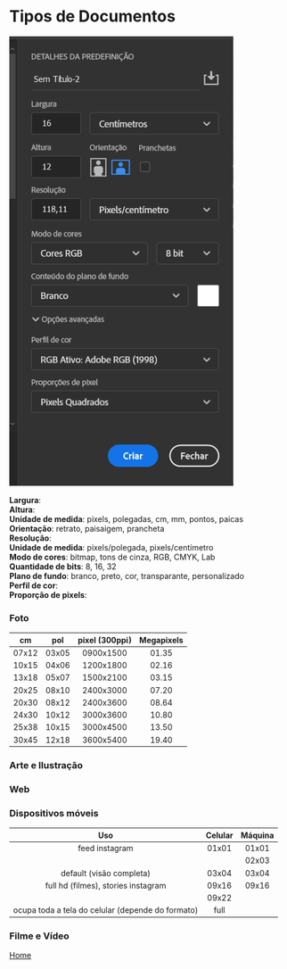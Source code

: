 # Tipos de Documentos

![Propriedades](1.png)

**Largura**:   
**Altura**:   
**Unidade de medida**: pixels, polegadas, cm, mm, pontos, paicas   
**Orientação**: retrato, paisaigem, prancheta   
**Resolução**:    
**Unidade de medida**: pixels/polegada, pixels/centímetro   
**Modo de cores**: bitmap, tons de cinza, RGB, CMYK, Lab       
**Quantidade de bits**: 8, 16, 32    
**Plano de fundo**: branco, preto, cor, transparante, personalizado    
**Perfil de cor**:    
**Proporção de pixels**:    

### Foto

| cm  | pol | pixel (300ppi) | Megapixels |
|:---:|:---:|:--------------:|:----------:|
|07x12|03x05|0900x1500       | 01.35      |
|10x15|04x06|1200x1800       | 02.16      |
|13x18|05x07|1500x2100       | 03.15      |
|20x25|08x10|2400x3000       | 07.20      |
|20x30|08x12|2400x3600       | 08.64      |
|24x30|10x12|3000x3600       | 10.80      |
|25x38|10x15|3000x4500       | 13.50      |
|30x45|12x18|3600x5400       | 19.40      |

### Arte e Ilustração

### Web

### Dispositivos móveis

| Uso                                               | Celular | Máquina |
|:-------------------------------------------------:|:-------:|:-------:|
| feed instagram                                    | 01x01   | 01x01   |
|                                                   |         | 02x03   |
| default (visão completa)                          | 03x04   | 03x04   |
| full hd (filmes), stories instagram               | 09x16   | 09x16   |
|                                                   | 09x22   |         |
| ocupa toda a tela do celular (depende do formato) | full    |         |


### Filme e Vídeo

[Home](../README.md)
